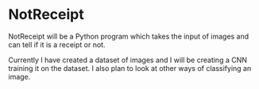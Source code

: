 # NotReceipt

NotReceipt will be a Python program which takes the input of images and can tell if it is a receipt or not.

Currently I have created a dataset of images and I will be creating a CNN training it on the dataset. I also plan to look at other ways of classifying an image.
